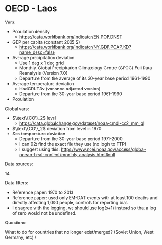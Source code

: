 # OECD - Laos

Vars:

- Population density
    - https://data.worldbank.org/indicator/EN.POP.DNST
- GDP per capita (constant 2005 $)
    - https://data.worldbank.org/indicator/NY.GDP.PCAP.KD?name_desc=false
- Average precipitation deviation
    - Use 1 deg x 1 deg grid
    - Monthly,  Global Precipitation Climatology Centre (GPCC) Full Data Reanalysis (Version 7.0)
    - Departure from the average of its 30-year base period 1961-1990
- Average temperature deviation
    - HadCRUT3v (variance adjusted version)
    - Departure from the 30-year base period 1961-1990
- Population

Global vars:

- $\\text\{CO\}_2$ level
    - https://data.globalchange.gov/dataset/noaa-cmdl-co2_mm_gl
- $\\text\{CO\}_2$ deviation from level in 1970
- Sea temperature deviation
    - Departure from the 30-year base period 1971-2000
    - I can\'92t find the exact file they use (no login to FTP)
    - I suggest using this: https://www.ncei.noaa.gov/access/global-ocean-heat-content/monthly_analysis.html#null

Data sources:

14

Data filters:

- Reference paper: 1970 to 2013
- Reference paper: used only EM-DAT events with at least 100 deaths and directly affecting 1,000 people, controls for reporting bias
- I disagree with the logging, we should use log(x+1) instead so that a log of zero would not be undefined.

Questions:

What to do for countries that no longer exist/merged? (Soviet Union, West Germany, etc)
\